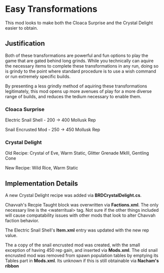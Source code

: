 ﻿# Easy Transformations

This mod looks to make both the Cloaca Surprise and the Crystal Delight easier to obtain.

## Justification
Both of these transformations are powerful and fun options to play the game that are gated behind long grinds. While you technically can aquire the necessary items to complete these transformations in any run, doing so is grindy to the point where standard procedure is to use a wish command or run extremely specific builds.

By presenting a less grindly method of aquiring these transformations legitimately, this mod opens up more avenues of play for a more diverse range of builds, and reduces the tedium necessary to enable them.


### Cloaca Surprise
Electric Snail Shell - 200 -> 400 Mollusk Rep

Snail Encrusted Mod - 250 -> 450 Mollusk Rep



### Crystal Delight
Old Recipe: Crystal of Eve, Warm Static, Glitter Grenade MkIII, Gentling Cone

New Recipe: Wild Rice, Warm Static


## Implementation Details

A new Crystal Delight recipe was added via **BRDCrystalDelight.cs**.

Chavvah's Recpie Taught block was overwritten via **Factions.xml**. The only necessary line is the \<waterritual\> tag. Not sure if the other things included will cause compatability issues with other mods that look to alter Chavvah faction behavior.

The Electric Snail Shell's **Item.xml** entry was updated with the new rep value.

The a copy of the snail encrusted mod was created, with the small exception of having 450 rep gain, and inserted via **Mods.xml**. The old snail encrusted mod was removed from spawn population tables by emptying its Tables part in **Mods.xml**. Its unknown if this is still obtainable via **Nacham's ribbon**

